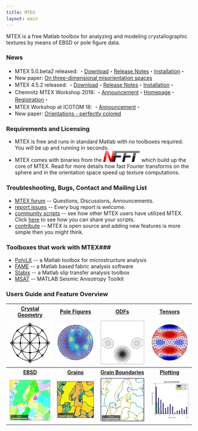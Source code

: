 ```yaml
---
title: MTEX
layout: main
---
```


MTEX is a free Matlab toolbox for analyzing and modeling crystallographic
textures by means of EBSD or pole figure data.

### News
* MTEX 5.0.beta2 released: ・[Download](https://github.com/mtex-toolbox/mtex/releases/download/mtex-5.0.beta2/mtex-5.0.beta.2.zip)・[Release Notes](files/doc/changelog.html)・[Installation](download)・
* New paper: [On three-dimensional misorientation spaces](https://www-user.tu-chemnitz.de/~rahi/paper/misori.pdf)
* MTEX 4.5.2 released: ・[Download](https://github.com/mtex-toolbox/mtex/releases/download/mtex-4.5.2/mtex-4.5.2.zip)・[Release Notes](files/doc/changelog.html)・[Installation](download)・
* Chemnitz MTEX Workshop 2018: ・[Announcement](https://groups.google.com/forum/#!topic/mtexmail/5nazGpu-HLY)・[Homepage](http://www-user.tu-chemnitz.de/~rahi/mtexWorkshop18)・[Registration](http://www-user.tu-chemnitz.de/~rahi/mtexWorkshop18/registration.php)・
* MTEX Workshop at ICOTOM 18: ・[Announcement](http://event.registerat.com/site/icotom2017/Registration.aspx)・
* New paper: [Orientations - perfectly colored](https://www-user.tu-chemnitz.de/~rahi/paper/so3Colors.pdf)

### Requirements and Licensing

* MTEX is free and runs in standard Matlab with no toolboxes required. You will
be up and running in seconds.
* MTEX comes with binaries from the [<img src="files/pic/nfft_logo.png" alt="NFFT" style="width: 100px;"/>](https://www-user.tu-chemnitz.de/~potts/nfft/) which build up the core of MTEX. Read [](here) for more details how fast Fourier transforms on the sphere and in the orientation space speed up texture computations.

### Troubleshooting, Bugs, Contact and Mailing List


 * [MTEX forum](https://groups.google.com/forum/?fromgroups=#!forum/mtexmail)
  -- Questions, Discussions, Announcements.
 * [report issues](https://github.com/mtex-toolbox/mtex/issues) -- Every bug
   report is welcome.
 * [community scripts](https://gist.github.com/search?utf8=%E2%9C%93&q=%23mtexScript)
   -- see how other MTEX users have utilized MTEX. Click [here](scripts) to see how
   you can share your scripts.
 * [contribute](https://github.com/mtex-toolbox/mtex) -- MTEX is open
   source and adding new features is more simple then you might think.

### Toolboxes that work with MTEX###

* [PolyLX](http://petrol.natur.cuni.cz/~ondro/polylx) -- a Matlab toolbox for microstructure
  analysis
* [FAME](http://peternell.org/archive.html) -- a Matlab based fabric analysis
software
* [Stabix](https://github.com/stabix/stabix) -- a Matlab slip transfer analysis toolbox
* [MSAT](https://github.com/andreww/MSAT) -- MATLAB Seismic Anisotropy Toolkit

### Users Guide and Feature Overview ###

<table border='0' cellpadding='5' width = "940px" style="width:100%" >
  <tr>
	<th><a href="files/doc/CrystalGeometry.html">Crystal Geometry</a></th>
	<th><a href="files/doc/PoleFigureAnalysis.html">Pole Figures</a></th>
	<th><a href="files/doc/ODFAnalysis.html">ODFs</a></th>
	<th><a href="files/doc/TensorAnalysis.html">Tensors</a></th>
  </tr>
  <tr>
	<td align="center"><a href="files/doc/CrystalGeometry.html">
	  <img src="files/pic/cubic.jpg" width = "230" align="center" alt=""  border="0"/></a></td>
	<td align="center"><a href="files/doc/PoleFigureAnalysis.html">
	  <img src="files/pic/pf.jpg"    width = "230" alt=""  border="0" ></a></td>
	<td align="center"><a href="files/doc/ODFAnalysis.html">
	  <img src="files/pic/odf.jpg"  width = "230"  alt=""  border="0" ></a></td>
	<td align="center"><a href="files/doc/TensorAnalysis.html">
	  <img src="files/pic/tensor.jpg" width = "230" alt=""  border="0" ></a></td>
  </tr>
  <tr>
  	<th><a href="files/doc/EBSDAnalysis.html">EBSD</a></th>
	<th><a href="files/doc/GrainAnalysis.html">Grains</a></th>
	<th><a href="files/doc/BoundaryAnalysis.html">Grain Boundaries</a></th>
	<th><a href="files/doc/Plotting.html">Plotting</a></th>
  </tr>
  <tr>
	<td align="center"><a href="files/doc/EBSDAnalysis.html">
	  <img src="files/pic/ebsdDoc.jpg" width = "230" align="center" alt=""  border="0"/></a></td>
	<td align="center"><a href="files/doc/GrainAnalysis.html">
	  <img src="files/pic/grains.jpg"  width = "230" alt=""  border="0" ></a></td>
	<td align="center"><a href="files/doc/BoundaryAnalysis.html">
	  <img src="files/pic/boundary.jpg" width = "230" alt=""  border="0" ></a></td>
	<td align="center"><a href="files/doc/Plotting.html">
	  <img src="files/pic/plotting.jpg" width = "230" alt=""  border="0" ></a></td>
  </tr>
</table>
